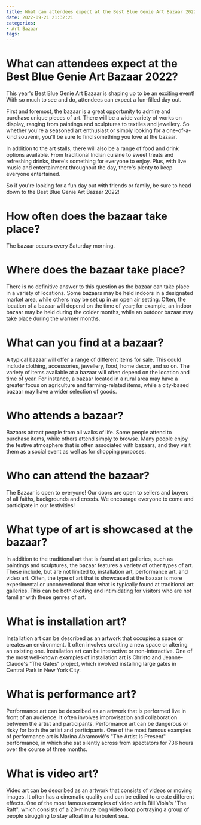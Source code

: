```yaml
---
title: What can attendees expect at the Best Blue Genie Art Bazaar 2022
date: 2022-09-21 21:32:21
categories:
- Art Bazaar
tags:
---
```



#  What can attendees expect at the Best Blue Genie Art Bazaar 2022?

This year's Best Blue Genie Art Bazaar is shaping up to be an exciting event! With so much to see and do, attendees can expect a fun-filled day out.

First and foremost, the bazaar is a great opportunity to admire and purchase unique pieces of art. There will be a wide variety of works on display, ranging from paintings and sculptures to textiles and jewellery. So whether you're a seasoned art enthusiast or simply looking for a one-of-a-kind souvenir, you'll be sure to find something you love at the bazaar.

In addition to the art stalls, there will also be a range of food and drink options available. From traditional Indian cuisine to sweet treats and refreshing drinks, there's something for everyone to enjoy. Plus, with live music and entertainment throughout the day, there's plenty to keep everyone entertained.

So if you're looking for a fun day out with friends or family, be sure to head down to the Best Blue Genie Art Bazaar 2022!

#  How often does the bazaar take place?

The bazaar occurs every Saturday morning.

#  Where does the bazaar take place?

There is no definitive answer to this question as the bazaar can take place in a variety of locations. Some bazaars may be held indoors in a designated market area, while others may be set up in an open air setting. Often, the location of a bazaar will depend on the time of year; for example, an indoor bazaar may be held during the colder months, while an outdoor bazaar may take place during the warmer months.

# What can you find at a bazaar?

A typical bazaar will offer a range of different items for sale. This could include clothing, accessories, jewellery, food, home decor, and so on. The variety of items available at a bazaar will often depend on the location and time of year. For instance, a bazaar located in a rural area may have a greater focus on agriculture and farming-related items, while a city-based bazaar may have a wider selection of goods.

# Who attends a bazaar?

Bazaars attract people from all walks of life. Some people attend to purchase items, while others attend simply to browse. Many people enjoy the festive atmosphere that is often associated with bazaars, and they visit them as a social event as well as for shopping purposes.

#  Who can attend the bazaar?

The Bazaar is open to everyone! Our doors are open to sellers and buyers of all faiths, backgrounds and creeds. We encourage everyone to come and participate in our festivities!

#  What type of art is showcased at the bazaar?
In addition to the traditional art that is found at art galleries, such as paintings and sculptures, the bazaar features a variety of other types of art. These include, but are not limited to, installation art, performance art, and video art. Often, the type of art that is showcased at the bazaar is more experimental or unconventional than what is typically found at traditional art galleries. This can be both exciting and intimidating for visitors who are not familiar with these genres of art. 

# What is installation art?
Installation art can be described as an artwork that occupies a space or creates an environment. It often involves creating a new space or altering an existing one. Installation art can be interactive or non-interactive. One of the most well-known examples of installation art is Christo and Jeanne-Claude's "The Gates" project, which involved installing large gates in Central Park in New York City. 

# What is performance art?
Performance art can be described as an artwork that is performed live in front of an audience. It often involves improvisation and collaboration between the artist and participants. Performance art can be dangerous or risky for both the artist and participants. One of the most famous examples of performance art is Marina Abramović's "The Artist Is Present" performance, in which she sat silently across from spectators for 736 hours over the course of three months. 

# What is video art?
Video art can be described as an artwork that consists of videos or moving images. It often has a cinematic quality and can be edited to create different effects. One of the most famous examples of video art is Bill Viola's "The Raft", which consists of a 20-minute long video loop portraying a group of people struggling to stay afloat in a turbulent sea.